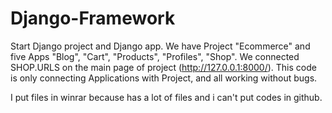 # Django-Framework
Start Django project and Django app. We have Project "Ecommerce" and five Apps "Blog", "Cart", "Products", "Profiles", "Shop".
We connected SHOP.URLS on the main page of project (http://127.0.0.1:8000/). 
This code is only connecting Applications with Project, and all working without bugs.

I put files in winrar because has a lot of files and i can't put codes in github.
